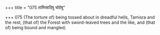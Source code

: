 +++
title = "075 तामिस्रादिषु चोग्रेषु"

+++
075	(The torture of) being tossed about in dreadful hells, Tamisra and the rest, (that of) the Forest with sword-leaved trees and the like, and (that of) being bound and mangled;